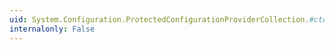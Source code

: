 ```yaml
---
uid: System.Configuration.ProtectedConfigurationProviderCollection.#ctor
internalonly: False
---
```

